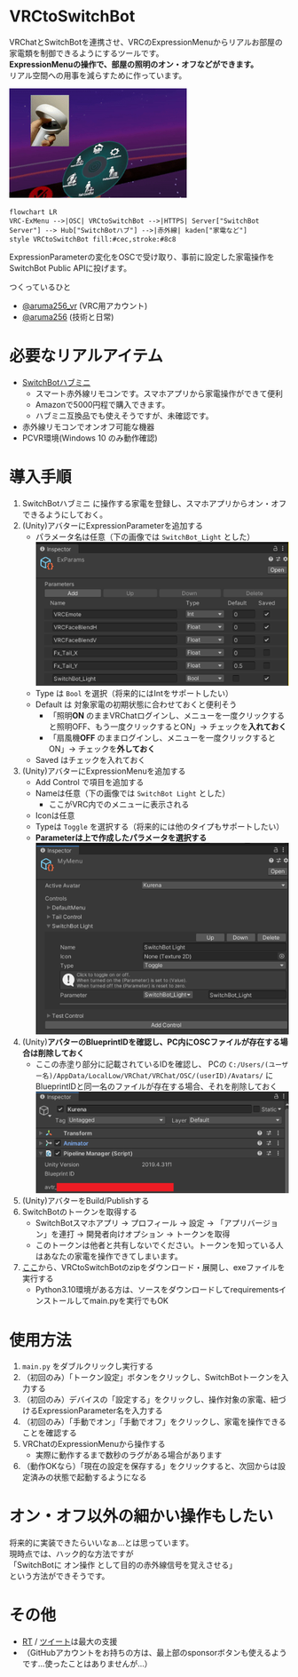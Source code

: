 # VRCtoSwitchBot

VRChatとSwitchBotを連携させ、VRCのExpressionMenuからリアルお部屋の家電類を制御できるようにするツールです。  
**ExpressionMenuの操作で、部屋の照明のオン・オフなどができます。**  
リアル空間への用事を減らすために作っています。

![](docs/vrctoswitchbot.gif)

```mermaid
flowchart LR
VRC-ExMenu -->|OSC| VRCtoSwitchBot -->|HTTPS| Server["SwitchBot Server"] --> Hub["SwitchBotハブ"] -->|赤外線| kaden["家電など"]
style VRCtoSwitchBot fill:#cec,stroke:#8c8
```

ExpressionParameterの変化をOSCで受け取り、事前に設定した家電操作をSwitchBot Public APIに投げます。

つくっているひと
* [@aruma256_vr](https://twitter.com/aruma256_vr) (VRC用アカウント)
* [@aruma256](https://twitter.com/aruma256) (技術と日常)

# 必要なリアルアイテム

* [SwitchBotハブミニ](https://www.switchbot.jp/pages/switchbot-hub-mini)
    * スマート赤外線リモコンです。スマホアプリから家電操作ができて便利
    * Amazonで5000円程で購入できます。
    * ハブミニ互換品でも使えそうですが、未確認です。
* 赤外線リモコンでオンオフ可能な機器
* PCVR環境(Windows 10 のみ動作確認)

# 導入手順

1. SwitchBotハブミニ に操作する家電を登録し、スマホアプリからオン・オフできるようにしておく。
1. (Unity)アバターにExpressionParameterを追加する
    * パラメータ名は任意（下の画像では `SwitchBot_Light` とした）
    ![](docs/unity_expression_parameter.png)
    * Type は `Bool` を選択（将来的にはIntをサポートしたい）
    * Default は 対象家電の初期状態に合わせておくと便利そう
        * 「照明**ON** のままVRChatログインし、メニューを一度クリックすると照明OFF、もう一度クリックするとON」→ チェックを**入れておく**
        * 「扇風機**OFF** のままログインし、メニューを一度クリックするとON」→ チェックを**外しておく**
    * Saved はチェックを入れておく
1. (Unity)アバターにExpressionMenuを追加する
    * Add Control で項目を追加する
    * Nameは任意（下の画像では `SwitchBot Light` とした）
        * ここがVRC内でのメニューに表示される
    * Iconは任意
    * Typeは `Toggle` を選択する（将来的には他のタイプもサポートしたい）
    * **Parameterは上で作成したパラメータを選択する**
    ![](docs/unity_expression_menu.png)
1. (Unity)**アバターのBlueprintIDを確認し、PC内にOSCファイルが存在する場合は削除しておく**
    * ここの赤塗り部分に記載されているIDを確認し、
    PCの `C:/Users/(ユーザー名)/AppData/LocalLow/VRChat/VRChat/OSC/(userID)/Avatars/` にBlueprintIDと同一名のファイルが存在する場合、それを削除しておく
    ![](docs/unity_blueprintid.png)
1. (Unity)アバターをBuild/Publishする
1. SwitchBotのトークンを取得する
    * SwitchBotスマホアプリ → プロフィール → 設定 → 「アプリバージョン」を連打 → 開発者向けオプション → トークンを取得
    * このトークンは他者と共有しないでください。トークンを知っている人はあなたの家電を操作できてしまいます。
1. [ここ](https://github.com/aruma256/VRCtoSwitchBot/releases/tag/v0.2.0)から、VRCtoSwitchBotのzipをダウンロード・展開し、exeファイルを実行する
    * Python3.10環境がある方は、ソースをダウンロードしてrequirementsインストールしてmain.pyを実行でもOK

# 使用方法

1. `main.py` をダブルクリックし実行する
1. （初回のみ）「トークン設定」ボタンをクリックし、SwitchBotトークンを入力する
1. （初回のみ）デバイスの「設定する」をクリックし、操作対象の家電、紐づけるExpressionParameter名を入力する
1. （初回のみ）「手動でオン」「手動でオフ」をクリックし、家電を操作できることを確認する
1. VRChatのExpressionMenuから操作する
    * 実際に動作するまで数秒のラグがある場合があります
1. （動作OKなら）「現在の設定を保存する」をクリックすると、次回からは設定済みの状態で起動するようになる

# オン・オフ以外の細かい操作もしたい

将来的に実装できたらいいなぁ...とは思っています。  
現時点では、ハック的な方法ですが  
「SwitchBotに オン操作 として目的の赤外線信号を覚えさせる」  
という方法ができそうです。

# その他

* [RT](https://twitter.com/aruma256_vr/status/1566372473574404097) / [ツイート](https://twitter.com/intent/tweet?text=%23VRCtoSwitchBot)は最大の支援
* （GitHubアカウントをお持ちの方は、最上部のsponsorボタンも使えるようです...使ったことはありませんが...）

